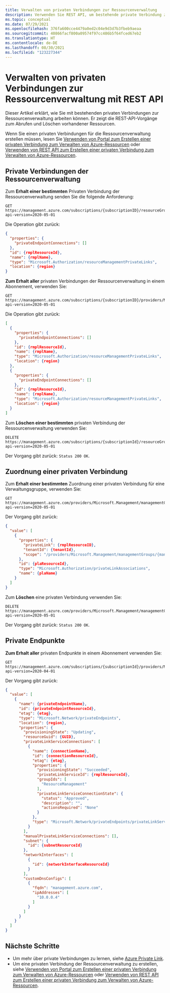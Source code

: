 ```yaml
---
title: Verwalten von privaten Verbindungen zur Ressourcenverwaltung
description: Verwenden Sie REST API, um bestehende private Verbindung zur Ressourcenverwaltung zu verwalten
ms.topic: conceptual
ms.date: 07/29/2021
ms.openlocfilehash: 376fa600cce4479a0ed2c04e9d3d7b3fbeb9aeaa
ms.sourcegitcommit: 40866facf800a09574f97cc486b5f64fced67eb2
ms.translationtype: HT
ms.contentlocale: de-DE
ms.lasthandoff: 08/30/2021
ms.locfileid: "123227344"
---
```

# <a name="manage-resource-management-private-links-with-rest-api"></a>Verwalten von privaten Verbindungen zur Ressourcenverwaltung mit REST API

Dieser Artikel erklärt, wie Sie mit bestehenden privaten Verbindungen zur Ressourcenverwaltung arbeiten können. Er zeigt die REST-API-Vorgänge zum Abrufen und Löschen vorhandener Ressourcen.

Wenn Sie einen privaten Verbindungen für die Ressourcenverwaltung erstellen müssen, lesen Sie [Verwenden von Portal zum Erstellen einer privaten Verbindung zum Verwalten von Azure-Ressourcen](create-private-link-access-portal.md) oder [Verwenden von REST API zum Erstellen einer privaten Verbindung zum Verwalten von Azure-Ressourcen](create-private-link-access-rest.md).

## <a name="resource-management-private-links"></a>Private Verbindungen der Ressourcenverwaltung

Zum **Erhalt einer bestimmten** Privaten Verbindung der Ressourcenverwaltung senden Sie die folgende Anforderung:

```http
GET
https://management.azure.com/subscriptions/{subscriptionID}/resourceGroups/{resourceGroupName}/providers/Microsoft.Authorization/resourceManagementPrivateLinks/{rmplName}?api-version=2020-05-01 
```

Die Operation gibt zurück:

```json
{
  "properties": {
    "privateEndpointConnections": []
  },
  "id": {rmplResourceId},
  "name": {rmplName},
  "type": "Microsoft.Authorization/resourceManagementPrivateLinks",
  "location": {region}
}
```

**Zum Erhalt aller** privaten Verbindungen der Ressourcenverwaltung in einem Abonnement, verwenden Sie:

```http
GET
https://management.azure.com/subscriptions/{subscriptionID}/providers/Microsoft.Authorization/resourceManagementPrivateLinks?api-version=2020-05-01
```

Die Operation gibt zurück:

```json
[
  {
    "properties": {
      "privateEndpointConnections": []
    },
    "id": {rmplResourceId},
    "name": {rmplName},
    "type": "Microsoft.Authorization/resourceManagementPrivateLinks",
    "location": {region}
  },
  {
    "properties": {
      "privateEndpointConnections": []
    },
    "id": {rmplResourceId},
    "name": {rmplName},
    "type": "Microsoft.Authorization/resourceManagementPrivateLinks",
    "location": {region}
  }
]
```

Zum **Löschen einer bestimmten** privaten Verbindung der Ressourcenverwaltung verwenden Sie:

```http
DELETE
https://management.azure.com/subscriptions/{subscriptionId}/resourceGroups/{resourceGroupName}/providers/Microsoft.Authorization/resourceManagementPrivateLinks/{rmplName}?api-version=2020-05-01
```

Der Vorgang gibt zurück: `Status 200 OK`.

## <a name="private-link-association"></a>Zuordnung einer privaten Verbindung

Zum **Erhalt einer bestimmten** Zuordnung einer privaten Verbindung für eine Verwaltungsgruppe, verwenden Sie:

```http
GET
https://management.azure.com/providers/Microsoft.Management/managementGroups/{managementGroupID}/providers/Microsoft.Authorization/privateLinkAssociations?api-version=2020-05-01 
```

Der Vorgang gibt zurück:

```json
{
  "value": [
    {
      "properties": {
        "privateLink": {rmplResourceID},
        "tenantId": {tenantId},
        "scope": "/providers/Microsoft.Management/managementGroups/{managementGroupId}"
      },
      "id": {plaResourceId},
      "type": "Microsoft.Authorization/privateLinkAssociations",
      "name": {plaName}
    }
  ]
}
```

Zum **Löschen** eine privaten Verbindung verwenden Sie:

```http
DELETE 
https://management.azure.com/providers/Microsoft.Management/managementGroups/{managementGroupID}/providers/Microsoft.Authorization/privateLinkAssociations/{plaID}?api-version=2020-05-01
```

Der Vorgang gibt zurück: `Status 200 OK`.

## <a name="private-endpoints"></a>Private Endpunkte

**Zum Erhalt aller** privaten Endpunkte in einem Abonnement verwenden Sie:

```http
GET 
https://management.azure.com/subscriptions/{subscriptionId}/providers/Microsoft.Network/privateEndpoints?api-version=2020-04-01
```

Der Vorgang gibt zurück:

```json
{
  "value": [
    {
      "name": {privateEndpointName},
      "id": {privateEndpointResourceId},
      "etag": {etag},
      "type": "Microsoft.Network/privateEndpoints",
      "location": {region},
      "properties": {
        "provisioningState": "Updating",
        "resourceGuid": {GUID},
        "privateLinkServiceConnections": [
          {
            "name": {connectionName},
            "id": {connectionResourceId},
            "etag": {etag},
            "properties": {
              "provisioningState": "Succeeded",
              "privateLinkServiceId": {rmplResourceId},
              "groupIds": [
                "ResourceManagement"
              ],
              "privateLinkServiceConnectionState": {
                "status": "Approved",
                "description": "",
                "actionsRequired": "None"
              }
            },
            "type": "Microsoft.Network/privateEndpoints/privateLinkServiceConnections"
          }
        ],
        "manualPrivateLinkServiceConnections": [],
        "subnet": {
          "id": {subnetResourceId}
        },
        "networkInterfaces": [
          {
            "id": {networkInterfaceResourceId}
          }
        ],
        "customDnsConfigs": [
          {
            "fqdn": "management.azure.com",
            "ipAddresses": [
              "10.0.0.4"
            ]
          }
        ]
      }
    }
  ]
}
```

## <a name="next-steps"></a>Nächste Schritte

* Um mehr über private Verbindungen zu lernen, siehe [Azure Private Link](../../private-link/index.yml).
* Um eine privaten Verbindung der Ressourcenverwaltung zu erstellen, siehe [ Verwenden von Portal zum Erstellen einer privaten Verbindung zum Verwalten von Azure-Ressourcen](create-private-link-access-portal.md) oder [Verwenden von REST API zum Erstellen einer privaten Verbindung zum Verwalten von Azure-Ressourcen](create-private-link-access-rest.md).